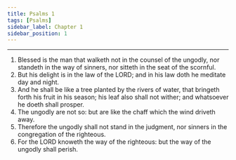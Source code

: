 ```yaml
---
title: Psalms 1
tags: [Psalms]
sidebar_label: Chapter 1
sidebar_position: 1
---
```


---
1. Blessed is the man that walketh not in the counsel of the ungodly, nor standeth in the way of sinners, nor sitteth in the seat of the scornful.
2. But his delight is in the law of the LORD; and in his law doth he meditate day and night.
3. And he shall be like a tree planted by the rivers of water, that bringeth forth his fruit in his season; his leaf also shall not wither; and whatsoever he doeth shall prosper.
4. The ungodly are not so: but are like the chaff which the wind driveth away.
5. Therefore the ungodly shall not stand in the judgment, nor sinners in the congregation of the righteous.
6. For the LORD knoweth the way of the righteous: but the way of the ungodly shall perish.